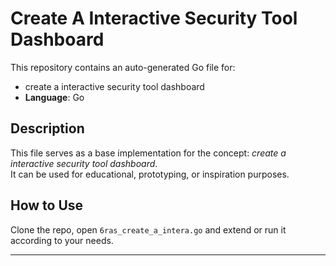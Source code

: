 # Create A Interactive Security Tool Dashboard

This repository contains an auto-generated Go file for:

- create a interactive security tool dashboard
- **Language**: Go

## Description

This file serves as a base implementation for the concept: *create a interactive security tool dashboard*.  
It can be used for educational, prototyping, or inspiration purposes.

## How to Use

Clone the repo, open `6ras_create_a_intera.go` and extend or run it according to your needs.

---


